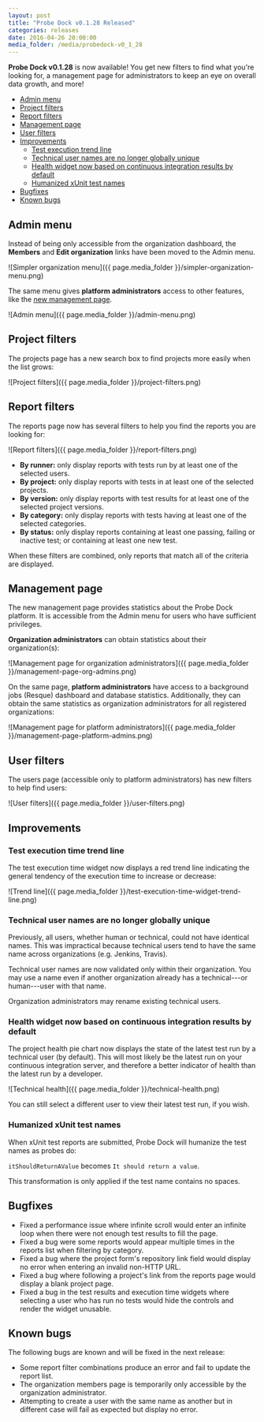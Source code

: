 ```yaml
---
layout: post
title: "Probe Dock v0.1.28 Released"
categories: releases
date: 2016-04-26 20:00:00
media_folder: /media/probedock-v0_1_28
---
```


**Probe Dock v0.1.28** is now available!
You get new filters to find what you're looking for, a management page for administrators to keep an eye on overall data growth, and more!

* [Admin menu](#admin-menu)
* [Project filters](#project-filters)
* [Report filters](#report-filters)
* [Management page](#management-page)
* [User filters](#user-filters)
* [Improvements](#improvements)
  * [Test execution trend line](#test-execution-time-widget-trend-line)
  * [Technical user names are no longer globally unique](#technical-user-names-no-longer-globally-unique)
  * [Health widget now based on continuous integration results by default](#technical-health)
  * [Humanized xUnit test names](#humanized-xunit-test-names)
* [Bugfixes](#bugfixes)
* [Known bugs](#known-bugs)



<a name="admin-menu"></a>

## Admin menu

Instead of being only accessible from the organization dashboard,
the **Members** and **Edit organization** links have been moved to the Admin menu.

![Simpler organization menu]({{ page.media_folder }}/simpler-organization-menu.png)

The same menu gives **platform administrators** access to other features, like the [new management page](#management-page).

![Admin menu]({{ page.media_folder }}/admin-menu.png)



<a name="project-filters"></a>

## Project filters

The projects page has a new search box to find projects more easily when the list grows:

![Project filters]({{ page.media_folder }}/project-filters.png)



<a name="report-filters"></a>

## Report filters

The reports page now has several filters to help you find the reports you are looking for:

![Report filters]({{ page.media_folder }}/report-filters.png)

* **By runner:** only display reports with tests run by at least one of the selected users.
* **By project:** only display reports with tests in at least one of the selected projects.
* **By version:** only display reports with test results for at least one of the selected project versions.
* **By category:** only display reports with tests having at least one of the selected categories.
* **By status:** only display reports containing at least one passing, failing or inactive test; or containing at least one new test.

When these filters are combined, only reports that match all of the criteria are displayed.



<a name="management-page"></a>

## Management page

The new management page provides statistics about the Probe Dock platform.
It is accessible from the Admin menu for users who have sufficient privileges.

**Organization administrators** can obtain statistics about their organization(s):

![Management page for organization administrators]({{ page.media_folder }}/management-page-org-admins.png)

On the same page, **platform administrators** have access to a background jobs (Resque) dashboard and database statistics.
Additionally, they can obtain the same statistics as organization administrators for all registered organizations:

![Management page for platform administrators]({{ page.media_folder }}/management-page-platform-admins.png)




<a name="user-filters"></a>

## User filters

The users page (accessible only to platform administrators) has new filters to help find users:

![User filters]({{ page.media_folder }}/user-filters.png)



<a name="improvements"></a>

## Improvements



<a name="test-execution-time-widget-trend-line"></a>

### Test execution time trend line

The test execution time widget now displays a red trend line indicating the general tendency of the execution time to increase or decrease:

![Trend line]({{ page.media_folder }}/test-execution-time-widget-trend-line.png)



<a name="technical-user-names-no-longer-globally-unique"></a>

### Technical user names are no longer globally unique

Previously, all users, whether human or technical, could not have identical names.
This was impractical because technical users tend to have the same name across organizations (e.g. Jenkins, Travis).

Technical user names are now validated only within their organization.
You may use a name even if another organization already has a technical---or human---user with that name.

Organization administrators may rename existing technical users.



<a name="technical-health"></a>

### Health widget now based on continuous integration results by default

The project health pie chart now displays the state of the latest test run by a technical user (by default).
This will most likely be the latest run on your continuous integration server,
and therefore a better indicator of health than the latest run by a developer.

![Technical health]({{ page.media_folder }}/technical-health.png)

You can still select a different user to view their latest test run, if you wish.



<a name="humanized-xunit-test-names"></a>

### Humanized xUnit test names

When xUnit test reports are submitted, Probe Dock will humanize the test names as probes do:

`itShouldReturnAValue` becomes `It should return a value`.

This transformation is only applied if the test name contains no spaces.



<a name="bugfixes"></a>

## Bugfixes

* Fixed a performance issue where infinite scroll would enter an infinite loop when there were not enough test results to fill the page.
* Fixed a bug were some reports would appear multiple times in the reports list when filtering by category.
* Fixed a bug where the project form's repository link field would display no error when entering an invalid non-HTTP URL.
* Fixed a bug where following a project's link from the reports page would display a blank project page.
* Fixed a bug in the test results and execution time widgets where selecting a user who has run no tests would hide the controls and render the widget unusable.



<a name="known-bugs"></a>

## Known bugs

The following bugs are known and will be fixed in the next release:

* Some report filter combinations produce an error and fail to update the report list.
* The organization members page is temporarily only accessible by the organization administrator.
* Attempting to create a user with the same name as another but in different case will fail as expected but display no error.
